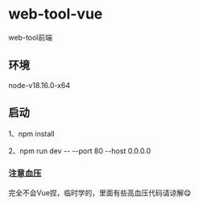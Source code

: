 # web-tool-vue

web-tool前端

## 环境

node-v18.16.0-x64

## 启动

1、npm install

2、npm run dev -- --port 80 --host 0.0.0.0

### 注意血压
完全不会Vue捏，临时学的，里面有些高血压代码请谅解😋